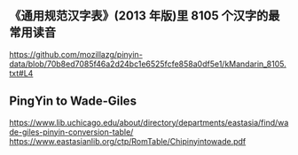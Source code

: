 
## 《通用规范汉字表》(2013 年版)里 8105 个汉字的最常用读音
https://github.com/mozillazg/pinyin-data/blob/70b8ed7085f46a2d24bc1e6525fcfe858a0df5e1/kMandarin_8105.txt#L4

## PingYin to Wade-Giles
https://www.lib.uchicago.edu/about/directory/departments/eastasia/find/wade-giles-pinyin-conversion-table/
https://www.eastasianlib.org/ctp/RomTable/Chipinyintowade.pdf